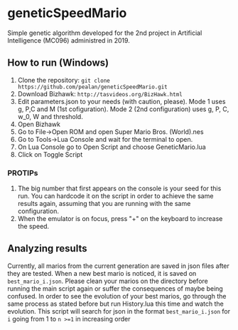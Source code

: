 # geneticSpeedMario

Simple genetic algorithm developed for the 2nd project in Artificial Intelligence (MC096) administred in 2019.

## How to run (Windows)
1. Clone the repository: `git clone https://github.com/pealan/geneticSpeedMario.git`
2. Download Bizhawk: `http://tasvideos.org/BizHawk.html`
3. Edit parameters.json to your needs (with caution, please). Mode 1 uses g, P,C and M (1st cofiguration). Mode 2 (2nd configuration) uses g, P, C, w_0, W and threshold.
4. Open Bizhawk
5. Go to File->Open ROM and open Super Mario Bros. (World).nes
6. Go to Tools->Lua Console and wait for the terminal to open.
7. On Lua Console go to Open Script and choose GeneticMario.lua 
8. Click on Toggle Script

### PROTIPs
1. The big number that first appears on the console is your seed for this run. You can hardcode it on the script in order to achieve the same results again, assuming that you are running with the same configuration.
2. When the emulator is on focus, press "+" on the keyboard to increase the speed.

## Analyzing results
Currently, all marios from the current generation are saved in json files after they are tested. When a new best mario is noticed, it is saved on `best_mario_i.json`. Please clean your marios on the directory before running the main script again or suffer the consequences of maybe being confused. In order to see the evolution of your best marios, go through the same process as stated before but run History.lua this time and watch the evolution. This script will search for json in the format `best_mario_i.json` for `i` going from 1 to `n >=1` in increasing order
